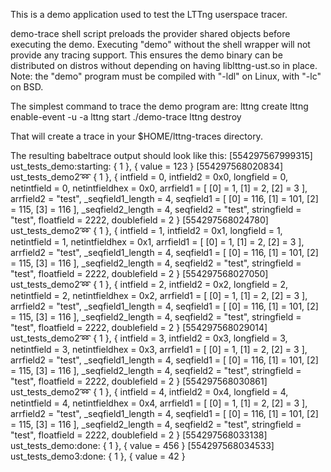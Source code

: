 <!--
SPDX-FileCopyrightText: 2013 Jérémie Galarneau <jeremie.galarneau@efficios.com>

SPDX-License-Identifier: CC-BY-4.0
-->

This is a demo application used to test the LTTng userspace tracer.

demo-trace shell script preloads the provider shared objects before
executing the demo. Executing "demo" without the shell wrapper will not
provide any tracing support. This ensures the demo binary can be
distributed on distros without depending on having liblttng-ust.so in
place. Note: the "demo" program must be compiled with "-ldl" on Linux,
with "-lc" on BSD.

The simplest command to trace the demo program are:
lttng create
lttng enable-event -u -a
lttng start
./demo-trace
lttng destroy

That will create a trace in your $HOME/lttng-traces directory.

The resulting babeltrace output should look like this:
[554297567999315] ust_tests_demo:starting: { 1 }, { value = 123 }
[554297568020834] ust_tests_demo2:loop: { 1 }, { intfield = 0, intfield2 = 0x0, longfield = 0, netintfield = 0, netintfieldhex = 0x0, arrfield1 = [ [0] = 1, [1] = 2, [2] = 3 ], arrfield2 = "test", _seqfield1_length = 4, seqfield1 = [ [0] = 116, [1] = 101, [2] = 115, [3] = 116 ], _seqfield2_length = 4, seqfield2 = "test", stringfield = "test", floatfield = 2222, doublefield = 2 }
[554297568024780] ust_tests_demo2:loop: { 1 }, { intfield = 1, intfield2 = 0x1, longfield = 1, netintfield = 1, netintfieldhex = 0x1, arrfield1 = [ [0] = 1, [1] = 2, [2] = 3 ], arrfield2 = "test", _seqfield1_length = 4, seqfield1 = [ [0] = 116, [1] = 101, [2] = 115, [3] = 116 ], _seqfield2_length = 4, seqfield2 = "test", stringfield = "test", floatfield = 2222, doublefield = 2 }
[554297568027050] ust_tests_demo2:loop: { 1 }, { intfield = 2, intfield2 = 0x2, longfield = 2, netintfield = 2, netintfieldhex = 0x2, arrfield1 = [ [0] = 1, [1] = 2, [2] = 3 ], arrfield2 = "test", _seqfield1_length = 4, seqfield1 = [ [0] = 116, [1] = 101, [2] = 115, [3] = 116 ], _seqfield2_length = 4, seqfield2 = "test", stringfield = "test", floatfield = 2222, doublefield = 2 }
[554297568029014] ust_tests_demo2:loop: { 1 }, { intfield = 3, intfield2 = 0x3, longfield = 3, netintfield = 3, netintfieldhex = 0x3, arrfield1 = [ [0] = 1, [1] = 2, [2] = 3 ], arrfield2 = "test", _seqfield1_length = 4, seqfield1 = [ [0] = 116, [1] = 101, [2] = 115, [3] = 116 ], _seqfield2_length = 4, seqfield2 = "test", stringfield = "test", floatfield = 2222, doublefield = 2 }
[554297568030861] ust_tests_demo2:loop: { 1 }, { intfield = 4, intfield2 = 0x4, longfield = 4, netintfield = 4, netintfieldhex = 0x4, arrfield1 = [ [0] = 1, [1] = 2, [2] = 3 ], arrfield2 = "test", _seqfield1_length = 4, seqfield1 = [ [0] = 116, [1] = 101, [2] = 115, [3] = 116 ], _seqfield2_length = 4, seqfield2 = "test", stringfield = "test", floatfield = 2222, doublefield = 2 }
[554297568033138] ust_tests_demo:done: { 1 }, { value = 456 }
[554297568034533] ust_tests_demo3:done: { 1 }, { value = 42 }
